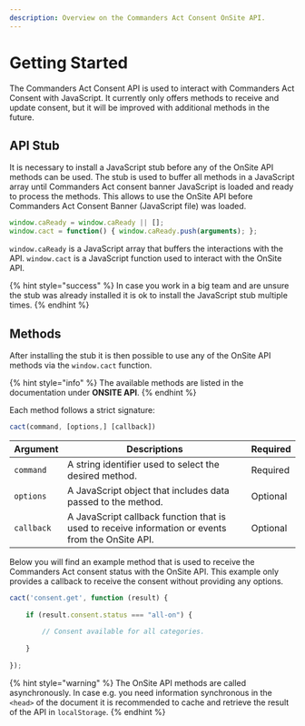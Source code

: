 ```yaml
---
description: Overview on the Commanders Act Consent OnSite API.
---
```


# Getting Started

The Commanders Act Consent API is used to interact with Commanders Act Consent with JavaScript. It currently only offers methods to receive and update consent, but it will be improved with additional methods in the future.

## API Stub

It is necessary to install a JavaScript stub before any of the OnSite API methods can be used. The stub is used to buffer all methods in a JavaScript array until Commanders Act consent banner JavaScript is loaded and ready to process the methods. This allows to use the OnSite API before Commanders Act Consent Banner (JavaScript file) was loaded.

```javascript
window.caReady = window.caReady || []; 
window.cact = function() { window.caReady.push(arguments); };
```

`window.caReady` is a JavaScript array that buffers the interactions with the API. `window.cact` is a JavaScript function used to interact with the OnSite API.

{% hint style="success" %}
In case you work in a big team and are unsure the stub was already installed it is ok to install the JavaScript stub multiple times.
{% endhint %}

## Methods

After installing the stub it is then possible to use any of the OnSite API methods via the `window.cact` function.

{% hint style="info" %}
The available methods are listed in the documentation under **ONSITE API**.
{% endhint %}

Each method follows a strict signature:

```javascript
cact(command, [options,] [callback])
```

| Argument   | Descriptions                                                                                      | Required |
| ---------- | ------------------------------------------------------------------------------------------------- | -------- |
| `command`  | A string identifier used to select the desired method.                                            | Required |
| `options`  | A JavaScript object that includes data passed to the method.                                      | Optional |
| `callback` | A JavaScript callback function that is used to receive information or events from the OnSite API. | Optional |

Below you will find an example method that is used to receive the Commanders Act consent status with the OnSite API. This example only provides a callback to receive the consent without providing any options.

```javascript
cact('consent.get', function (result) {
    
    if (result.consent.status === "all-on") {
        
        // Consent available for all categories.
        
    }
    
});
```

{% hint style="warning" %}
The OnSite API methods are called asynchronously. In case e.g. you need information synchronous in the `<head>` of the document it is recommended to cache and retrieve the result of the API in `localStorage`.
{% endhint %}
